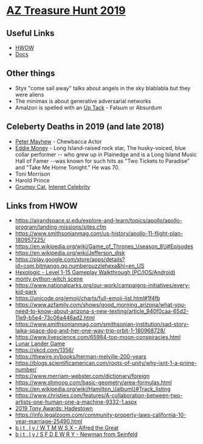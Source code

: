 # [AZ Treasure Hunt 2019](https://www.aztreasurehunt.org)


## Useful Links
* [HWOW](https://static1.squarespace.com/static/5897cdaf1b10e38edfed6ea7/t/5d94080b2b724c0a5185730f/1569982476384/HWOW_2019_Final.pdf)
* [Docs](https://www.aztreasurehunt.org/docs)



## Other things
* Styx "come sail away" talks about angels in the sky blablabla but they were aliens
* The minimax is about generative adversarial networks
* AmaIzon is spelled with an [Up Tack](https://en.wikipedia.org/wiki/Up_tack) - Falsum or Absurdum

## Celeberty Deaths in 2019 (and late 2018)
* [Peter Mayhew](https://en.wikipedia.org/wiki/Peter_Mayhew) - Chewbacca Actor
* [Eddie Money](https://en.wikipedia.org/wiki/Eddie_Money) - Long Island-raised rock star, The husky-voiced, blue collar performer -- who grew up in Plainedge and is a Long Island Music Hall of Famer --was known for such hits as "Two Tickets to Paradise" and "Take Me Home Tonight."  He was 70.
* Toni Morrison
* Harold Prince
* [Grumpy Cat](https://en.wikipedia.org/wiki/Grumpy_Cat), [Intenet Celebrity](https://twitter.com/RealGrumpyCat)


## Links from HWOW
* https://airandspace.si.edu/explore-and-learn/topics/apollo/apollo-program/landing-missions/sites.cfm
* https://www.smithsonianmag.com/us-history/apollo-11-flight-plan-180957225/
* https://en.wikipedia.org/wiki/Game_of_Thrones_\(season_8\)#Episodes
* https://en.wikipedia.org/wiki/Jefferson_disk
* https://play.google.com/store/apps/details?id=com.bitmango.go.numberpuzzlehexa&hl=en_US
* [Hexologic - Level 1-15 Gameplay Walkthrough (PC/IOS/Android)](https://www.youtube.com/watch?v=PlsKv4Cn6ZE)
* [monty python-witch scene](https://www.youtube.com/watch?v=yp_l5ntikaU)
* https://www.nationalparks.org/our-work/campaigns-initiatives/every-kid-park
* https://unicode.org/emoji/charts/full-emoji-list.html#1f4fb
* https://www.azfamily.com/shows/good_morning_arizona/what-you-need-to-know-about-arizona-s-new-texting/article_940f0caa-65d2-11e9-b5e4-73c06a446ad2.html
* https://www.smithsonianmag.com/smithsonian-institution/sad-story-laika-space-dog-and-her-one-way-trip-orbit-1-180968728/
* https://www.livescience.com/65984-top-moon-conspiracies.html
* [Lunar Lander Game](https://scratch.mit.edu/projects/307529682/fullscreen/)
* https://xkcd.com/1356/
* https://thewire.in/books/herman-melville-200-years
* https://blogs.scientificamerican.com/roots-of-unity/why-isnt-1-a-prime-number/
* https://www.merriam-webster.com/dictionary/foreign
* https://www.shmoop.com/basic-geometry/area-formulas.html
* https://en.wikipedia.org/wiki/Hamilton_\(album\)#Track_listing
* https://www.christies.com/features/A-collaboration-between-two-artists-one-human-one-a-machine-9332-1.aspx
* [2019 Tony Awards: Hadestown](https://www.youtube.com/watch?v=XgIGeMBsQf4)
* https://info.legalzoom.com/community-property-laws-california-10-year-marriage-25490.html
* [b i t . l y / W T M W S X - Alfred the Great](https://en.wikipedia.org/wiki/Alfred_the_Great)
* [b i t . l y / S F D E W R Y - Newman from Seinfeld](https://en.wikipedia.org/wiki/Newman_\(Seinfeld\))


